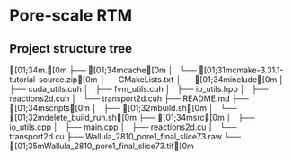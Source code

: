 # Pore-scale RTM

## Project structure tree
[01;34m.[0m
├── [01;34mcache[0m
│   └── [01;31mcmake-3.31.1-tutorial-source.zip[0m
├── CMakeLists.txt
├── [01;34minclude[0m
│   ├── cuda_utils.cuh
│   ├── fvm_utils.cuh
│   ├── io_utils.hpp
│   ├── reactions2d.cuh
│   └── transport2d.cuh
├── README.md
├── [01;34mscripts[0m
│   ├── [01;32mbuild.sh[0m
│   └── [01;32mdelete_build_run.sh[0m
├── [01;34msrc[0m
│   ├── io_utils.cpp
│   ├── main.cpp
│   ├── reactions2d.cu
│   └── transport2d.cu
├── Wallula_2810_pore1_final_slice73.raw
└── [01;35mWallula_2810_pore1_final_slice73.tif[0m

## 